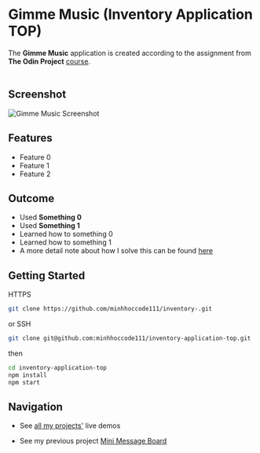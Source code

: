 # Gimme Music (Inventory Application TOP)

The **Gimme Music** application is created according to the assignment from **The Odin Project** [course](https://www.theodinproject.com/lessons/nodejs-inventory-application#project-solution).
<br>
<br>

## Screenshot

![Gimme Music Screenshot](https://external-content.duckduckgo.com/iu/?u=https%3A%2F%2Ftse2.mm.bing.net%2Fth%3Fid%3DOIP.vfh1468tuemHO2WidDnX4QHaDZ%26pid%3DApi&f=1&ipt=c4fc99d3276cdba2bccf02519c4911d94b2f6c42981bafb14db18fe2b9188bb1&ipo=images)

## **Features**

- Feature 0
- Feature 1
- Feature 2

## **Outcome**

- Used **Something 0**
- Used **Something 1**
- Learned how to something 0
- Learned how to something 1
- A more detail note about how I solve this can be found [here](NOTE.md)

## **Getting Started**

HTTPS

```bash
git clone https://github.com/minhhoccode111/inventory-.git
```

or SSH

```bash
git clone git@github.com:minhhoccode111/inventory-application-top.git
```

then

```bash
cd inventory-application-top
npm install
npm start
```

## **Navigation**

- See [all my projects'](https://github.com/minhhoccode111/all-projects-live-demos) live demos

* See my previous project [Mini Message Board](https://github.com/minhhoccode111/mini-message-board)

<!-- * See my next project []() -->
